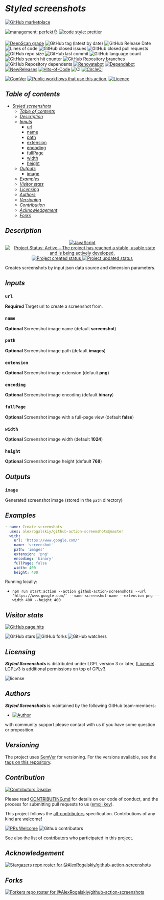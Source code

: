 # _Styled screenshots_

[![GitHub marketplace](https://img.shields.io/badge/marketplacegithub-web--screenshots-blue?logo=github)](https://github.com/marketplace/actions/web-screenshots)

[![management: perfekt👌](https://img.shields.io/badge/management-perfekt👌-red.svg)](https://github.com/lekterable/perfekt)
[![code style: prettier](https://img.shields.io/badge/code_style-prettier-ff69b4.svg)](https://github.com/prettier/prettier)

<!-- [![Become a sponsor](https://img.shields.io/badge/sponsor-AlexRogalskiy-181717.svg?logo=github)](https://github.com/sponsors/AlexRogalskiy)-->

[![DeepScan grade](https://deepscan.io/api/teams/11946/projects/15929/branches/326929/badge/grade.svg)](https://deepscan.io/dashboard#view=project&tid=11946&pid=15929&bid=326929)
![GitHub tag (latest by date)](https://img.shields.io/github/v/tag/AlexRogalskiy/github-action-screenshots)
![GitHub Release Date](https://img.shields.io/github/release-date/AlexRogalskiy/github-action-screenshots)
![Lines of code](https://tokei.rs/b1/github/AlexRogalskiy/github-action-screenshots?category=lines)
![GitHub closed issues](https://img.shields.io/github/issues-closed/AlexRogalskiy/github-action-screenshots)
![GitHub closed pull requests](https://img.shields.io/github/issues-pr-closed/AlexRogalskiy/github-action-screenshots)
![GitHub repo size](https://img.shields.io/github/repo-size/AlexRogalskiy/github-action-screenshots)
![GitHub last commit](https://img.shields.io/github/last-commit/AlexRogalskiy/github-action-screenshots)
![GitHub language count](https://img.shields.io/github/languages/count/AlexRogalskiy/github-action-screenshots)
![GitHub search hit counter](https://img.shields.io/github/search/AlexRogalskiy/github-action-screenshots/goto)
![GitHub Repository branches](https://badgen.net/github/branches/AlexRogalskiy/github-action-screenshots)
![GitHub Repository dependents](https://badgen.net/github/dependents-repo/AlexRogalskiy/github-action-screenshots)
[![Renovatebot](https://badgen.net/badge/renovate/enabled/green?cache=300)](https://renovatebot.com/)
[![Dependabot](https://img.shields.io/badge/dependabot-enabled-1f8ceb.svg?style=flat-square)](https://dependabot.com/)
[![NewReleases](https://newreleases.io/badge.svg)](https://newreleases.io/github/AlexRogalskiy/github-action-screenshots)
[![Hits-of-Code](https://hitsofcode.com/github/alexrogalskiy/github-action-screenshots?branch=master)](https://hitsofcode.com/github/alexrogalskiy/github-action-screenshots?branch=master/view?branch=master)
![CI](https://github.com/AlexRogalskiy/github-action-screenshots/workflows/CI/badge.svg)
[![CircleCI](https://circleci.com/gh/AlexRogalskiy/github-action-screenshots.svg?style=shield)](https://circleci.com/gh/AlexRogalskiy/github-action-screenshots)

<!--[![codecov](https://codecov.io/gh/AlexRogalskiy/github-action-screenshots/branch/master/graph/badge.svg)](https://codecov.io/gh/AlexRogalskiy/github-action-screenshot)-->

[![ComVer](https://img.shields.io/badge/ComVer-compliant-brightgreen.svg)][repo]
[![Public workflows that use this action.][total_usages]][search_results]
[![Licence][license_id]][license_content]

## _Table of contents_

<!--ts-->
   * [<em>Styled screenshots</em>](#styled-screenshots)
      * [<em>Table of contents</em>](#table-of-contents)
      * [<em>Description</em>](#description)
      * [<em>Inputs</em>](#inputs)
         * [url](#url)
         * [name](#name)
         * [path](#path)
         * [extension](#extension)
         * [encoding](#encoding)
         * [fullPage](#fullpage)
         * [width](#width)
         * [height](#height)
      * [<em>Outputs</em>](#outputs)
         * [image](#image)
      * [<em>Examples</em>](#examples)
      * [<em>Visitor stats</em>](#visitor-stats)
      * [<em>Licensing</em>](#licensing)
      * [<em>Authors</em>](#authors)
      * [<em>Versioning</em>](#versioning)
      * [<em>Contribution</em>](#contribution)
      * [<em>Acknowledgement</em>](#acknowledgement)
      * [<em>Forks</em>](#forks)
<!--te-->

## _Description_

<p align="center" style="text-align:center;">
    <a href="https://www.typescriptlang.org/">
        <img src="https://img.shields.io/badge/javascript%20-%23323330.svg?&logo=javascript&logoColor=%23F7DF1E" alt="JavaScript" />
    </a>
    <a href="https://www.repostatus.org/#active">
        <img src="https://img.shields.io/badge/Project%20Status-Active-brightgreen" alt="Project Status: Active – The project has reached a stable, usable state and is being actively developed." />
    </a>
    <a href="https://badges.pufler.dev">
        <img src="https://badges.pufler.dev/created/AlexRogalskiy/github-action-screenshots" alt="Project created status" />
    </a>
    <a href="https://badges.pufler.dev">
        <img src="https://badges.pufler.dev/updated/AlexRogalskiy/github-action-screenshots" alt="Project updated status" />
    </a>
</p>

Creates screenshots by input json data source and dimension parameters.

## _Inputs_

### `url`

**Required** Target url to create a screenshot from.

### `name`

**Optional** Screenshot image name (default **screenshot**)

### `path`

**Optional** Screenshot image path (default **images**)

### `extension`

**Optional** Screenshot image extension (default **png**)

### `encoding`

**Optional** Screenshot image encoding (default **binary**)

### `fullPage`

**Optional** Screenshot image with a full-page view (default **false**)

### `width`

**Optional** Screenshot image width (default **1024**)

### `height`

**Optional** Screenshot image height (default **768**)

## _Outputs_

### `image`

Generated screenshot image (stored in the `path` directory)

## _Examples_

```yml
- name: Create screenshots
  uses: alexrogalskiy/github-action-screenshots@master
  with:
    url: 'https://www.google.com/'
    name: 'screenshot'
    path: 'images'
    extension: 'png'
    encoding: 'binary'
    fullPage: false
    width: 400
    height: 400
```

Running locally:

- `npm run start:action --action github-action-screenshots --url 'https://www.google.com/' --name screenshot-name --extension png --width 400 --height 400`

## _Visitor stats_

[![GitHub page hits](https://hits.seeyoufarm.com/api/count/incr/badge.svg?url=https%3A%2F%2Fgithub.com%2FAlexRogalskiy%2Fgithub-action-screenshots&count_bg=%2379C83D&title_bg=%23555555&icon=&icon_color=%23E7E7E7&title=hits&edge_flat=true)](https://hits.seeyoufarm.com)

![GitHub stars](https://img.shields.io/github/stars/AlexRogalskiy/github-action-screenshots?style=social)
![GitHub forks](https://img.shields.io/github/forks/AlexRogalskiy/github-action-screenshots?style=social)
![GitHub watchers](https://img.shields.io/github/watchers/AlexRogalskiy/github-action-screenshots?style=social)

## _Licensing_

_**Styled Screenshots**_ is distributed under LGPL version 3 or later,
[[License](https://github.com/AlexRogalskiy/github-action-screenshots/blob/master/LICENSE)]. LGPLv3 is
additional permissions on top of GPLv3.

![license](https://user-images.githubusercontent.com/19885116/48661948-6cf97e80-ea7a-11e8-97e7-b45332a13e49.png)

## _Authors_

_**Styled Screenshots**_ is maintained by the following GitHub team-members:

- [![Author](https://img.shields.io/badge/author-AlexRogalskiy-FB8F0A)](https://github.com/AlexRogalskiy)

with community support please contact with us if you have some question or proposition.

## _Versioning_

The project uses [SemVer](http://semver.org/) for versioning. For the versions available, see the [tags on
this repository][tags].

## _Contribution_

[![Contributors Display](https://badges.pufler.dev/contributors/AlexRogalskiy/github-action-screenshots?size=50&padding=5&bots=true)](https://badges.pufler.dev)

Please read
[CONTRIBUTING.md](https://github.com/AlexRogalskiy/github-action-screenshots/blob/master/.github/CONTRIBUTING.md)
for details on our code of conduct, and the process for submitting pull requests to us
([emoji key](https://allcontributors.org/docs/en/emoji-key)).

This project follows the [all-contributors](https://github.com/all-contributors/all-contributors)
specification. Contributions of any kind are welcome!

[![PRs Welcome](https://img.shields.io/badge/PRs-welcome-brightgreen.svg?style=flat-square)](http://makeapullrequest.com)
![Github contributors](https://img.shields.io/github/all-contributors/AlexRogalskiy/github-action-screenshots)

See also the list of [contributors][contributors] who participated in this project.

## _Acknowledgement_

[![Stargazers repo roster for @AlexRogalskiy/github-action-screenshots](https://reporoster.com/stars/AlexRogalskiy/github-action-screenshots)][stars]

## _Forks_

[![Forkers repo roster for @AlexRogalskiy/github-action-screenshots](https://reporoster.com/forks/AlexRogalskiy/github-action-screenshots)][forkers]

[repo]: https://github.com/AlexRogalskiy/github-action-screenshots
[tags]: https://github.com/AlexRogalskiy/github-action-screenshots/tags
[issues]: https://github.com/AlexRogalskiy/github-action-screenshots/issues
[pulls]: https://github.com/AlexRogalskiy/github-action-screenshots/pulls
[wiki]: https://github.com/AlexRogalskiy/github-action-screenshots/wiki
[stars]: https://github.com/AlexRogalskiy/github-action-screenshots/stargazers
[forkers]: https://github.com/AlexRogalskiy/github-action-screenshots/network/members
[contributors]: https://github.com/AlexRogalskiy/github-action-screenshots/graphs/contributors
[license_id]: https://img.shields.io/github/license/AlexRogalskiy/github-action-screenshots
[license_content]: https://github.com/AlexRogalskiy/github-action-screenshots/blob/master/LICENSE
[total_usages]:
  https://img.shields.io/endpoint?url=https%3A%2F%2Fapi-git-master.endbug.vercel.app%2Fapi%2Fgithub-actions%2Fused-by%3Faction%3DAlexRogalskiy%2Fgithub-action-screenshots%26badge%3Dtrue
[search_results]:
  https://github.com/search?o=desc&q=AlexRogalskiy/github-action-screenshots+path%3A.github%2Fworkflows+language%3AYAML&s=&type=Code
